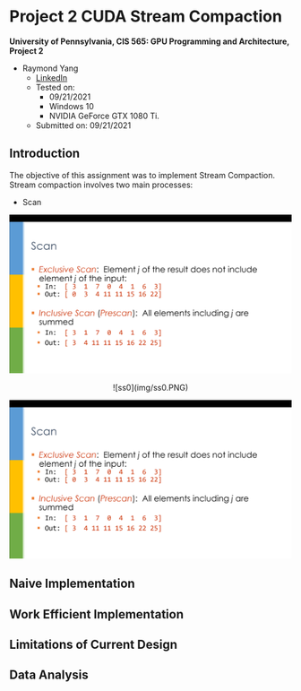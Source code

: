 Project 2 CUDA Stream Compaction
======================

**University of Pennsylvania, CIS 565: GPU Programming and Architecture, Project 2**

* Raymond Yang
	* [LinkedIn](https://www.linkedin.com/in/raymond-yang-b85b19168)
	* Tested on: 
		* 09/21/2021
		* Windows 10
		* NVIDIA GeForce GTX 1080 Ti. 
	* Submitted on: 09/21/2021

## Introduction 
The objective of this assignment was to implement Stream Compaction. Stream compaction involves two main processes: 
* Scan
<p align="center">
  <img src="img/ss0.PNG" />
</p>

<p align="center">
  ![ss0](img/ss0.PNG)
</p>

<p align="center">
  <img src=img/ss0.PNG />
</p>

## Naive Implementation

## Work Efficient Implementation 

## Limitations of Current Design 

## Data Analysis 


